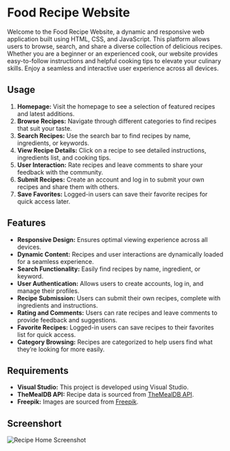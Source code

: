 <h1>Food Recipe Website</h1>
  <p> Welcome to the Food Recipe Website, a dynamic and responsive web application built using HTML, CSS, and JavaScript. This platform allows users to browse, search, and share a diverse collection of delicious recipes. Whether you are a beginner or an experienced cook, our website provides easy-to-follow instructions and helpful cooking tips to elevate your culinary skills. Enjoy a seamless and interactive user experience across all devices.
</p>
<h2>Usage</h2>
 <ol>
        <li><strong>Homepage:</strong> Visit the homepage to see a selection of featured recipes and latest additions.</li>
        <li><strong>Browse Recipes:</strong> Navigate through different categories to find recipes that suit your taste.</li>
        <li><strong>Search Recipes:</strong> Use the search bar to find recipes by name, ingredients, or keywords.</li>
        <li><strong>View Recipe Details:</strong> Click on a recipe to see detailed instructions, ingredients list, and cooking tips.</li>
        <li><strong>User Interaction:</strong> Rate recipes and leave comments to share your feedback with the community.</li>
        <li><strong>Submit Recipes:</strong> Create an account and log in to submit your own recipes and share them with others.</li>
        <li><strong>Save Favorites:</strong> Logged-in users can save their favorite recipes for quick access later.</li>
</ol>
<h2>Features</h2>
  <ul>
        <li><strong>Responsive Design:</strong> Ensures optimal viewing experience across all devices.</li>
        <li><strong>Dynamic Content:</strong> Recipes and user interactions are dynamically loaded for a seamless experience.</li>
        <li><strong>Search Functionality:</strong> Easily find recipes by name, ingredient, or keyword.</li>
        <li><strong>User Authentication:</strong> Allows users to create accounts, log in, and manage their profiles.</li>
        <li><strong>Recipe Submission:</strong> Users can submit their own recipes, complete with ingredients and instructions.</li>
        <li><strong>Rating and Comments:</strong> Users can rate recipes and leave comments to provide feedback and suggestions.</li>
        <li><strong>Favorite Recipes:</strong> Logged-in users can save recipes to their favorites list for quick access.</li>
        <li><strong>Category Browsing:</strong> Recipes are categorized to help users find what they’re looking for more easily.</li>
    </ul>
<h2>Requirements</h2>
    <ul>
        <li><strong>Visual Studio:</strong> This project is developed using Visual Studio.</li>
        <li><strong>TheMealDB API:</strong> Recipe data is sourced from <a href="https://www.themealdb.com/api.php">TheMealDB API</a>.</li>
        <li><strong>Freepik:</strong> Images are sourced from <a href="https://www.freepik.com">Freepik</a>.</li>
    </ul>
<h2>Screenshort</h2>
<img src="https://github.com/1DIVYADHARSHINI/Food--Recipe--Website/assets/162281554/3beb1ea9-661e-4499-966c-5c2435caf737" alt="Recipe Home Screenshot">
